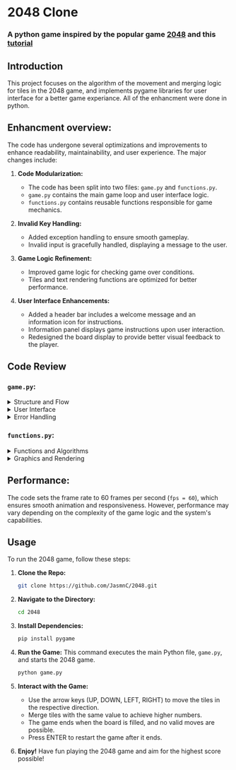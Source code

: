 
# 2048 Clone
### A python game inspired by the popular game [2048](https://play2048.co) and this [tutorial](https://www.youtube.com/watch?v=rp9s1O3iSEQ)

## Introduction

This project focuses on the algorithm of the movement and merging logic for tiles in the 2048 game, and implements pygame libraries for user interface for a better game experiance.
All of the enhancment were done in python. 

## Enhancment overview:
The code has undergone several optimizations and improvements to enhance readability, maintainability, and user experience. The major changes include:

1. **Code Modularization:**
   - The code has been split into two files: `game.py` and `functions.py`.
   - `game.py` contains the main game loop and user interface logic.
   - `functions.py` contains reusable functions responsible for game mechanics.

2. **Invalid Key Handling:**
   - Added exception handling to ensure smooth gameplay.
   - Invalid input is gracefully handled, displaying a message to the user.

3. **Game Logic Refinement:**
   - Improved game logic for checking game over conditions.
   - Tiles and text rendering functions are optimized for better performance.

4. **User Interface Enhancements:**
   - Added a header bar includes a welcome message and an information icon for instructions.
   - Information panel displays game instructions upon user interaction.
   - Redesigned the board display to provide better visual feedback to the player.

## Code Review

### `game.py`:
<details>
<summary>Structure and Flow</summary>
   
   - The code is split into several logical parts, follows the flow:
     import modules> set up Pygame environment> initilize variables> main game loop> exception handling
   - The main game loop handles various events, such as mouse clicks, key presses, and window close events.
   - The code includes a try-except block to catch exceptions during execution, ensures that errors are caught and handled gracefully.

</details>

<details>
<summary>User Interface</summary>
   
- The GUI is built with Pygame for displaying the game board, tiles, score, and high score. Ensure that the GUI is intuitive and visually appealing for the players.
- The header bar provides essential information and features, including a welcome message and an information icon for instructions.
- An information panel will appear when the user clicks on the information icon. This feature enhances user experience by providing additional guidance or instructions.
- Game over and restart messages are displayed clearly, ensuring players understand game states.

</details>

<details>
<summary>Error Handling</summary>
   
- The code includes a try-except block to catch exceptions during execution, which helps prevent crashes and ensures a smoother user experience.
- Raises a `ValueError` for invalid key inputs, followed by displaying a warning message to handle unexpected user input.

</details>

### `functions.py`:
<details>
<summary>Functions and Algorithms</summary>
   
- **Tile Movement and Merging**
   - The `take_turn()` function effectively handles tile movement and merging based on the direction provided.
   - Utilizing a matrix approach, the function efficiently shifts tiles and merges them when appropriate, adhering to the rules of the 2048 game.
   - Using boolean matrices to keep track of merged tiles prevents multiple merges of the same tile during a single move.

- **Game Over Detection**:
   - The `check_game_over()` function intelligently checks whether the game is over by examining the board state.
   - It ensures that all cells are filled, and no valid moves (horizontal or vertical) are possible, signaling the end of the game.

- **Random Tile Generation**:
   - The `new_pieces()` function handles the random generation of new tiles upon each turn effectively.
   - It prevents generating new tiles if the board is already full, ensuring the game doesn't become unplayable due to cluttered tiles.
</details>

<details>
<summary>Graphics and Rendering</summary>
   
- **Visual Representation**:
   - The `draw_board()` and `draw_pieces()` functions provide a visually appealing representation of the game board and tiles.
   - Colors are effectively used to differentiate tile values, making it easier for the player to identify and strategize.

- **Information Panel**:
   - The `draw_information()` function creates an information panel when the user clicks on the information icon, offering clear instructions and guidelines.
   - It enhances the user experience by providing necessary information about the game mechanics and controls.

</details>

## Performance:
The code sets the frame rate to 60 frames per second (`fps = 60`), which ensures smooth animation and responsiveness. However, performance may vary depending on the complexity of the game logic and the system's capabilities.

## Usage
To run the 2048 game, follow these steps:

1. **Clone the Repo:**

    ```bash
    git clone https://github.com/JasmnC/2048.git
    ```
    
2. **Navigate to the Directory:**
    ```bash
    cd 2048
    ```
    
3. **Install Dependencies:**
    ```bash
    pip install pygame
    ```

4. **Run the Game:**
   This command executes the main Python file, `game.py`, and starts the 2048 game.
    ```bash
    python game.py
    ```

5. **Interact with the Game:**
    - Use the arrow keys (UP, DOWN, LEFT, RIGHT) to move the tiles in the respective direction.
    - Merge tiles with the same value to achieve higher numbers.
    - The game ends when the board is filled, and no valid moves are possible.
    - Press ENTER to restart the game after it ends.

6. **Enjoy!**
    Have fun playing the 2048 game and aim for the highest score possible!



